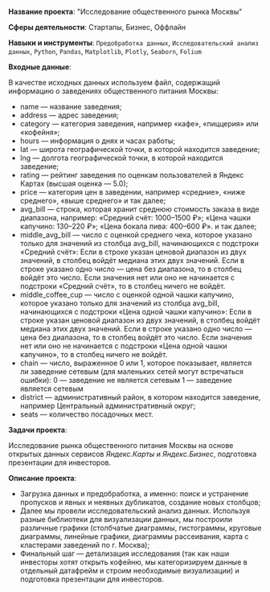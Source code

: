 **Название проекта**: "Исследование общественного рынка Москвы"

**Сферы деятельности**: Стартапы, Бизнес, Оффлайн

**Навыки и инструменты**: `Предобработка данных`, `Исследовательский анализ данных`, `Python`, `Pandas`, `Matplotlib`, `Plotly`, `Seaborn`, `Folium`

**Входные данные**:

В качестве исходных данных используем файл, содержащий информацию о заведениях общественного питания Москвы:   

- name — название заведения;
- address — адрес заведения;
- category — категория заведения, например «кафе», «пиццерия» или «кофейня»;
- hours — информация о днях и часах работы;
- lat — широта географической точки, в которой находится заведение;
- lng — долгота географической точки, в которой находится заведение;
- rating — рейтинг заведения по оценкам пользователей в Яндекс Картах (высшая оценка — 5.0);
- price — категория цен в заведении, например «средние», «ниже среднего», «выше среднего» и так далее;
- avg_bill — строка, которая хранит среднюю стоимость заказа в виде диапазона, например:
«Средний счёт: 1000–1500 ₽»;
«Цена чашки капучино: 130–220 ₽»;
«Цена бокала пива: 400–600 ₽».
и так далее;
- middle_avg_bill — число с оценкой среднего чека, которое указано только для значений из столбца avg_bill, начинающихся с подстроки «Средний счёт»:
Если в строке указан ценовой диапазон из двух значений, в столбец войдёт медиана этих двух значений.
Если в строке указано одно число — цена без диапазона, то в столбец войдёт это число.
Если значения нет или оно не начинается с подстроки «Средний счёт», то в столбец ничего не войдёт.
- middle_coffee_cup — число с оценкой одной чашки капучино, которое указано только для значений из столбца avg_bill, начинающихся с подстроки «Цена одной чашки капучино»:
Если в строке указан ценовой диапазон из двух значений, в столбец войдёт медиана этих двух значений.
Если в строке указано одно число — цена без диапазона, то в столбец войдёт это число.
Если значения нет или оно не начинается с подстроки «Цена одной чашки капучино», то в столбец ничего не войдёт.
- chain — число, выраженное 0 или 1, которое показывает, является ли заведение сетевым (для маленьких сетей могут встречаться ошибки):
0 — заведение не является сетевым
1 — заведение является сетевым
- district — административный район, в котором находится заведение, например Центральный административный округ;
- seats — количество посадочных мест.

**Задачи проекта**: 

Исследование рынка общественного питания Москвы на основе открытых данных сервисов *Яндекс.Карты* и *Яндекс.Бизнес*, подготовка презентации для инвесторов.

**Описание проекта**:

- Загрузка данных и предобработка, а именно: поиск и устранение пропусков и явных и неявных дубликатов, создание новых столбцов;
- Далее мы провели исследовательский анализ данных. Используя разные библиотеки для визуализации данных, мы построили различные графики (столбчатые диаграммы, гистограммы, круговые диаграммы, линейные графики, диаграммы рассеивания, карта с кластерами заведений по г. Москва);
- Финальный шаг — детализация исследования (так как наши инвесторы хотят открыть кофейню, мы категоризируем данные в отдельный датафрейм и строим необходимые визуализации) и подготовка презентации для инвесторов.

